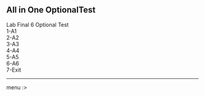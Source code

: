 All in One OptionalTest  
------------------------  

  Lab Final 6 Optional Test  
1-A1  
2-A2  
3-A3  
4-A4  
5-A5  
6-A6  
7-Exit  

------------------------  
menu :> 
